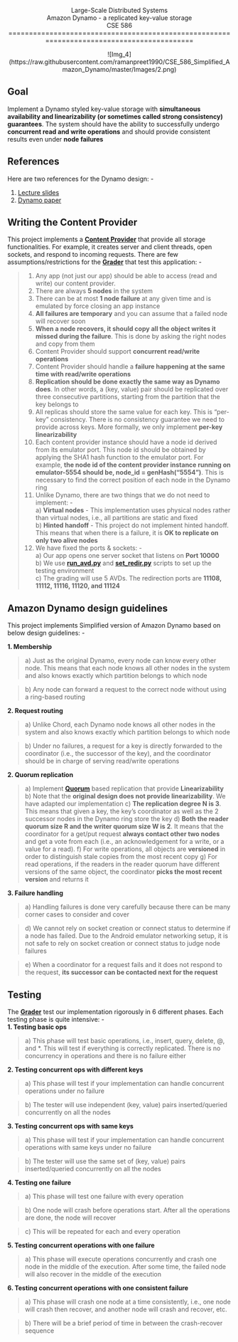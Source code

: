 <p align="center">Large-Scale Distributed Systems</br>Amazon Dynamo - a replicated key-value storage</br>CSE 586
==========================================================================================
<p align="center">![Img_4](https://raw.githubusercontent.com/ramanpreet1990/CSE_586_Simplified_Amazon_Dynamo/master/Images/2.png)

Goal
------
Implement a Dynamo styled key-value storage with **simultaneous availability and linearizability (or sometimes called strong consistency) guarantees**. The system should have the ability to successfully undergo **concurrent read and write operations** and should provide consistent results even under **node failures**


References
---------------
Here are two references for the Dynamo design: -</br>
1. [Lecture slides](http://www.cse.buffalo.edu/~stevko/courses/cse486/spring16/lectures/26-dynamo.pdf)</br>
2. [Dynamo paper](http://www.allthingsdistributed.com/files/amazon-dynamo-sosp2007.pdf)


Writing the Content Provider
-----------------------------------------
This project implements a [**Content Provider**](https://developer.android.com/guide/topics/providers/content-providers.html) that provide all storage functionalities. For example, it creates server and client threads, open sockets, and respond to incoming requests. There are few assumptions/restrictions for the [**Grader**](https://github.com/ramanpreet1990/CSE_586_Simplified_Amazon_Dynamo/blob/master/simpledynamo-grading.osx) that test this application: -
>  1. Any app (not just our app) should be able to access (read and write) our content provider.
>  2. There are always **5 nodes** in the system
>  3. There can be at most **1 node failure** at any given time and is emulated by force closing an app instance
>  4.  **All failures are temporary** and you can assume that a failed node will recover soon
>  5.  **When a node recovers, it should copy all the object writes it missed during the failure**. This is done by asking the right nodes and copy from them
>  6. Content Provider should support **concurrent read/write operations**
>  7. Content Provider should handle a **failure happening at the same time with read/write operations**
>  8.  **Replication should be done exactly the same way as Dynamo does**. In other words, a (key, value) pair should be replicated over three consecutive partitions, starting from the partition that the key belongs to
>  9. All replicas should store the same value for each key. This is “per-key” consistency. There is no consistency guarantee we need to provide across keys. More formally, we only implement **per-key linearizability**
>  10. Each content provider instance should have a node id derived from its emulator port. This node id should be obtained by applying the SHA1 hash function to the emulator port. For example, **the node id of the content provider instance running on emulator-5554 should be, node_id = genHash(“5554”)**. This is necessary to find the correct position of each node in the Dynamo ring
>  11. Unlike Dynamo, there are two things that we do not need to implement: - </br>
>   a) **Virtual nodes** - This implementation uses physical nodes rather than virtual nodes, i.e., all partitions are static and fixed</br>
>   b) **Hinted handoff** - This project do not implement hinted handoff. This means that when there is a failure, it is **OK to replicate on only two alive nodes**
>  11. We have fixed the ports & sockets: -</br>
	a) Our app opens one server socket that listens on **Port 10000**</br>
	b) We use [**run_avd.py**](https://github.com/ramanpreet1990/CSE_586_Simplified_Amazon_Dynamo/blob/master/Scripts/run_avd.py) and [**set_redir.py**](https://github.com/ramanpreet1990/CSE_586_Simplified_Amazon_Dynamo/blob/master/Scripts/set_redir.py) scripts to set up the testing environment </br>
	c) The grading will use 5 AVDs. The redirection ports are **11108, 11112, 11116, 11120, and 11124**


Amazon Dynamo design guidelines
-------------------------------------------------
This project implements Simplified version of Amazon Dynamo based on below design guidelines: - 

**1. Membership**
> a) Just as the original Dynamo, every node can know every other node. This means that each node knows all other nodes in the system and also knows exactly which partition belongs to which node
	
> b) Any node can forward a request to the correct node without using a ring-based routing

**2. Request routing**
> a) Unlike Chord, each Dynamo node knows all other nodes in the system and also knows exactly which partition belongs to which node

> b) Under no failures, a request for a key is directly forwarded to the coordinator (i.e., the successor of the key), and the coordinator should be in charge of serving read/write operations

**2. Quorum replication**
> a) Implement [**Quorum**](https://en.wikipedia.org/wiki/Quorum_(distributed_computing)) based replication that provide **Linearizability**
> b) Note that the **original design does not provide linearizability**. We have adapted our implementation
> c) **The replication degree N is 3**. This means that given a key, the key’s coordinator as well as the 2 successor nodes in the Dynamo ring store the key
> d) **Both the reader quorum size R and the writer quorum size W is 2**. It means that the coordinator for a get/put request **always contact other two nodes** and get a vote from each (i.e., an acknowledgement for a write, or a value for a read).
> f) For write operations, all objects are **versioned** in order to distinguish stale copies from the most recent copy
> g) For read operations, if the readers in the reader quorum have different versions of the same object, the coordinator **picks the most recent version** and returns it

**3. Failure handling**
> a) Handling failures is done very carefully because there can be many corner cases to consider and cover

> d) We cannot rely on socket creation or connect status to determine if a node has failed. Due to the Android emulator networking setup, it is not safe to rely on socket creation or connect status to judge node failures

> e) When a coordinator for a request fails and it does not respond to the request, **its successor can be contacted next for the request**




Testing
----------
The  [**Grader**](https://github.com/ramanpreet1990/CSE_586_Simplified_Amazon_Dynamo/blob/master/simpledynamo-grading.osx) test our implementation rigorously in 6 different phases. Each testing phase is quite intensive: -  
**1. Testing basic ops**
> a) This phase will test basic operations, i.e., insert, query, delete, @, and *. This will test if everything is correctly replicated. There is no concurrency in operations and there is no failure either

**2. Testing concurrent ops with different keys**
> a) This phase will test if your implementation can handle concurrent operations under no failure

> b) The tester will use independent (key, value) pairs inserted/queried concurrently on all the nodes

**3. Testing concurrent ops with same keys**
> a) This phase will test if your implementation can handle concurrent operations with same keys under no failure

> b) The tester will use the same set of (key, value) pairs inserted/queried concurrently on all the nodes

**4. Testing one failure**
> a) This phase will test one failure with every operation

> b) One node will crash before operations start. After all the operations are done, the node will recover

> c) This will be repeated for each and every operation

**5. Testing concurrent operations with one failure**
> a) This phase will execute operations concurrently and crash one node in the middle of the execution. After some time, the failed node will also recover in the middle of the execution

**6. Testing concurrent operations with one consistent failure**
> a) This phase will crash one node at a time consistently, i.e., one node will crash then recover, and another node will crash and recover, etc.

> b) There will be a brief period of time in between the crash-recover sequence

